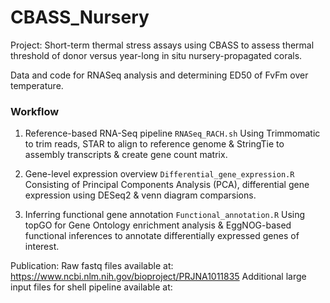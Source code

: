 # CBASS_Nursery

Project: Short-term thermal stress assays using CBASS to assess thermal threshold of donor versus year-long in situ nursery-propagated corals.

Data and code for RNASeq analysis and determining ED50 of FvFm over temperature.

### Workflow

1.	Reference-based RNA-Seq pipeline `RNASeq_RACH.sh`
    Using Trimmomatic to trim reads, STAR to align to reference genome
  	& StringTie to assembly transcripts & create gene count matrix.
  	
3.  Gene-level expression overview `Differential_gene_expression.R`
    Consisting of Principal Components Analysis (PCA), differential gene expression using DESeq2
    & venn diagram comparsions.
    
5.  Inferring functional gene annotation `Functional_annotation.R`
    Using topGO for Gene Ontology enrichment analysis
    & EggNOG-based functional inferences to annotate differentially expressed genes of interest.

Publication: 
Raw fastq files available at: https://www.ncbi.nlm.nih.gov/bioproject/PRJNA1011835
Additional large input files for shell pipeline available at: 
